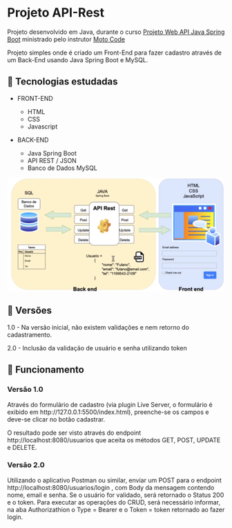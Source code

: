 <h1>Projeto API-Rest</h1>

Projeto desenvolvido em Java, durante o curso [Projeto Web API Java Spring Boot](https://www.youtube.com/playlist?list=PLC8TqXFuvRUQt9fX5qeqjuGxuo_dM9Wvv) ministrado pelo instrutor [Moto Code](https://www.instagram.com/devmoto.code/)

<p>Projeto simples onde é criado um Front-End para fazer cadastro através de um Back-End usando Java Spring Boot e MySQL.</p>

<h2>🔖 Tecnologias estudadas</h2>

- FRONT-END
  - HTML
  - CSS
  - Javascript
  
- BACK-END
  - Java Spring Boot
  - API REST / JSON
  - Banco de Dados MySQL

![](https://github.com/audalio-devops/api_rest_jsb/blob/main/DiagramaProjetoAPIRest.png)

<h2>🚀 Versões</h2>

<p>1.0 - Na versão inicial, não existem validações e nem retorno do cadastramento.</p>

<p>2.0 - Inclusão da validação de usuário e senha utilizando token</p>


<h2>🚀 Funcionamento</h2>

<h3>Versão 1.0</h3>
Através do formulário de cadastro (via plugin Live Server, o formulário é exibido em http://127.0.0.1:5500/index.html), preenche-se os campos e deve-se clicar no botão cadastrar.

O resultado pode ser visto através do endpoint http://localhost:8080/usuarios que aceita os métodos GET, POST, UPDATE e DELETE.

<h3>Versão 2.0</h3>
Utilizando o aplicativo Postman ou similar, enviar um POST para o endpoint http://localhost:8080/usuarios/login , com Body da mensagem contendo nome, email e senha.
Se o usuário for validado, será retornado o Status 200 e o token.
Para executar as operações do CRUD, será necessário informar, na aba Authorizathion o Type = Bearer e o Token = token retornado ao fazer login.



